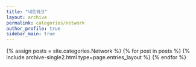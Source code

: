 ```yaml
---
title: "네트워크"
layout: archive
permalink: categories/network
author_profile: true
sidebar_main: true
---
```



{% assign posts = site.categories.Network %}
{% for post in posts %} {% include archive-single2.html type=page.entries_layout %} {% endfor %}